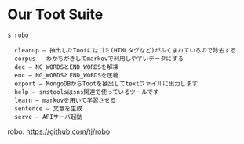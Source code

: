 # Our Toot Suite

```
$ robo

  cleanup – 抽出したTootにはゴミ(HTMLタグなど)がふくまれているので除去する
  corpus – わかちがきしてmarkovで利用しやすいデータにする
  dec – NG_WORDSとEND_WORDSを解凍
  enc – NG_WORDSとEND_WORDSを圧縮
  export – MongoDBからTootを抽出してtextファイルに出力します
  help – snstoolsはsns関連で使っているツールです
  learn – markovを用いて学習させる
  sentence – 文章を生成
  serve – APIサーバ起動
```


robo: https://github.com/tj/robo

